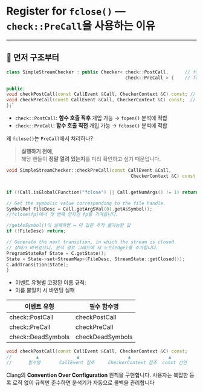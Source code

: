 # Register for `fclose()` — `check::PreCall`을 사용하는 이유

---

## 🧠 먼저 구조부터

```cpp
class SimpleStreamChecker : public Checker< check::PostCall,      // fopen용 
                                            check::PreCall > {    // fclose용

public:  
void checkPostCall(const CallEvent &Call, CheckerContext &C) const; // fopen 
void checkPreCall(const CallEvent &Call, CheckerContext &C) const;  // fclose 
};`
```


- `check::PostCall`: **함수 호출 직후** 개입 가능 → `fopen()` 분석에 적합
- `check::PreCall`: **함수 호출 직전** 개입 가능 → `fclose()` 분석에 적합

 왜 `fclose()`는 `PreCall`에서 처리하나?

>**실행하기 전에**,  
  해당 핸들이 **정말 열려 있는지**를 미리 확인하고 싶기 때문입니다.


```cpp
void SimpleStreamChecker::checkPreCall(const CallEvent &Call, 
                                              CheckerContext &C) const { 


if (!Call.isGlobalCFunction("fclose") || Call.getNumArgs() != 1) return; 

// Get the symbolic value corresponding to the file handle. 
SymbolRef FileDesc = Call.getArgSVal(0).getAsSymbol(); 
//fclose(fp)에서 첫 번째 인자인 fp를 가져옵니다.

//getAsSymbol()이 실패하면 → 이 값은 추적 불가능한 값
if (!FileDesc) return;

// Generate the next transition, in which the stream is closed.
// 상태가 바뀌었으니, 분석 경로 그래프에 새 노트(edge)를 추가합니다.
ProgramStateRef State = C.getState(); 
State = State->set<StreamMap>(FileDesc, StreamState::getClosed());
C.addTransition(State); 
}
```


- 이벤트 유형별 고정된 이름 규칙:
- 이름 불일치 시 바인딩 실패

| 이벤트 유형             | 필수 함수명           |
| ------------------ | ---------------- |
| check::PostCall    | checkPostCall    |
| check::PreCall     | checkPreCall     |
| check::DeadSymbols | checkDeadSymbols |
```cpp
void checkPostCall(const CallEvent &Call, CheckerContext &C) const;
//         ▲              ▲                  ▲              ▲
//      함수명       CallEvent 참조     CheckerContext 참조  const 선언
```

Clang의 **Convention Over Configuration** 원칙을 구현합니다. 사용자는 복잡한 등록 로직 없이 규칙만 준수하면 분석기가 자동으로 콜백을 관리합니다